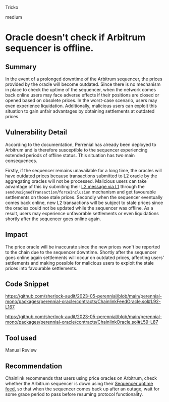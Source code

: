 Tricko

medium

# Oracle doesn't check if Arbitrum sequencer is offline.

## Summary
In the event of a prolonged downtime of the Arbitrum sequencer, the prices provided by the oracle will become outdated. Since there is no mechanism in place to check the uptime of the sequencer, when the network comes back online users may face adverse effects if their positions are closed or opened based on obsolete prices. In the worst-case scenario, users may even experience liquidation. Additionally, malicious users can exploit this situation to gain unfair advantages by obtaining settlements at outdated prices.

## Vulnerability Detail
According to the documentation, Perrenial has already been deployed to Arbitrum and is therefore susceptible to the sequencer experiencing extended periods of offline status. This situation has two main consequences.

Firstly, if the sequencer remains unavailable for a long time, the oracles will have outdated prices because transactions submitted to L2 oracle by the aggregating oracles will not be processed. Malicious users can take advantage of this by submiting their [L2 message via L1](https://developer.arbitrum.io/sequencer#unhappyuncommon-case-sequencer-isnt-doing-its-job) through the `sendUnsignedTransaction`/`forceInclusion` mechanism and get favourable settlements on those stale prices. Secondly when the sequencer eventually comes back online, new L2 transactions will be subject to stale prices since the oracles could not be updated while the sequencer was offline. As a result, users may experience unfavorable settlements or even liquidations shortly after the sequencer goes online again.

## Impact
The price oracle will be inaccurate since the new prices won't be reported to the chain due to the sequencer downtime. Shortly after the sequencer goes online again settlements will occur on outdated prices, affecting users' settlements and making possible for malicious users to exploit the stale prices into favourable settlements.

## Code Snippet
https://github.com/sherlock-audit/2023-05-perennial/blob/main/perennial-mono/packages/perennial-oracle/contracts/ChainlinkFeedOracle.sol#L92-L167

https://github.com/sherlock-audit/2023-05-perennial/blob/main/perennial-mono/packages/perennial-oracle/contracts/ChainlinkOracle.sol#L59-L87

## Tool used
Manual Review 

## Recommendation
Chainlink recommends that users using price oracles on Arbitrum, check whether the Arbitrum sequencer is down using their [Sequencer uptime feed](https://docs.chain.link/data-feeds/l2-sequencer-feeds#example-code), so that when the sequencer comes back up after an outage, wait for some grace period to pass before resuming protocol functionality.